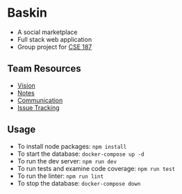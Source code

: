 # Baskin

- A social marketplace
- Full stack web application
- Group project for [CSE 187](https://courses.engineering.ucsc.edu/courses/cse187)

## Team Resources

- [Vision](https://www.figma.com/file/hkqIc1NAWjC28zoSLmA1uI/Baskin?node-id=0%3A1&t=Ze5xpN8lw7xfEws1-1)
- [Notes](https://docs.google.com/document/d/1zjuPqCsQpCjlhJ7SZhbAtzikMBd1pV0zPKcdK4fmx30)
- [Communication](https://app.slack.com/client/T04HECRSELF/C04KPBEV1U5)
- [Issue Tracking](https://github.com/users/jorahty/projects/2)

## Usage

- To install node packages: `npm install`
- To start the database: `docker-compose up -d`
- To run the dev server: `npm run dev`
- To run tests and examine code coverage: `npm run test`
- To run the linter: `npm run lint`
- To stop the database: `docker-compose down`
